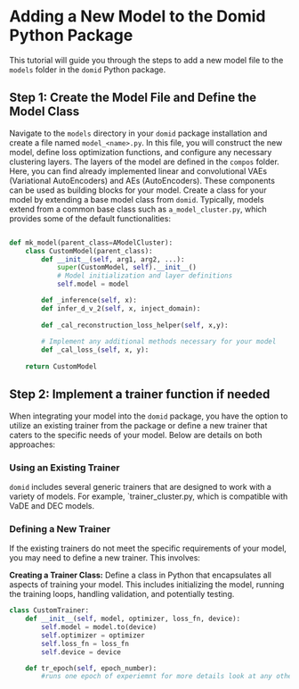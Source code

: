 # Adding a New Model to the Domid Python Package

This tutorial will guide you through the steps to add a new model file to the `models` folder in the `domid` Python package.


## Step 1: Create the Model File and Define the Model Class

Navigate to the `models` directory in your `domid` package installation and create a file named `model_<name>.py`.
In this file, you will construct the new model, define loss optimization functions, and configure any necessary clustering layers.
The layers of the model are defined in the `compos` folder. 
Here, you can find already implemented linear and convolutional VAEs (Variational AutoEncoders) and AEs (AutoEncoders). 
These components can be used as building blocks for your model.
Create a class for your model by extending a base model class from `domid`. 
Typically, models extend from a common base class such as `a_model_cluster.py`, which provides some of the default functionalities:
```python

def mk_model(parent_class=AModelCluster):
    class CustomModel(parent_class):
        def __init__(self, arg1, arg2, ...):
            super(CustomModel, self).__init__()
            # Model initialization and layer definitions
            self.model = model

        def _inference(self, x):
        def infer_d_v_2(self, x, inject_domain):
            
        def _cal_reconstruction_loss_helper(self, x,y):
            
        # Implement any additional methods necessary for your model
        def _cal_loss_(self, x, y):
            
    return CustomModel
```

## Step 2: Implement a trainer function if needed

When integrating your model into the `domid` package, 
you have the option to utilize an existing trainer from the package or define a new trainer that caters
to the specific needs of your model. Below are details on both approaches:

### Using an Existing Trainer

`domid` includes several generic trainers that are designed to work with a variety of models. 
For example, `trainer_cluster.py, which is compatible with VaDE and DEC models. 

### Defining a New Trainer

If the existing trainers do not meet the specific requirements of your model, 
you may need to define a new trainer. This involves:

**Creating a Trainer Class:** Define a class in Python that encapsulates all 
aspects of training your model. This includes initializing the model, 
running the training loops, handling validation, and potentially testing.

```python
class CustomTrainer:
    def __init__(self, model, optimizer, loss_fn, device):
        self.model = model.to(device)
        self.optimizer = optimizer
        self.loss_fn = loss_fn
        self.device = device

    def tr_epoch(self, epoch_number):
        #runs one epoch of experiemnt for more details look at any other the existing trainers

```
